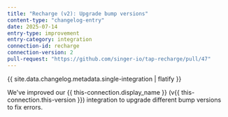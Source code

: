 ```yaml
---
title: "Recharge (v2): Upgrade bump versions"
content-type: "changelog-entry"
date: 2025-07-14
entry-type: improvement
entry-category: integration
connection-id: recharge
connection-version: 2
pull-request: "https://github.com/singer-io/tap-recharge/pull/47"
---
```

{{ site.data.changelog.metadata.single-integration | flatify }}

We've improved our {{ this-connection.display_name }} (v{{ this-connection.this-version }}) integration to upgrade different bump versions to fix errors.